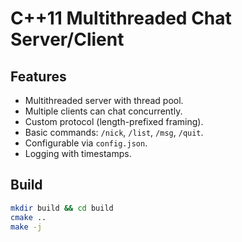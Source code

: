 # C++11 Multithreaded Chat Server/Client

## Features
- Multithreaded server with thread pool.
- Multiple clients can chat concurrently.
- Custom protocol (length-prefixed framing).
- Basic commands: `/nick`, `/list`, `/msg`, `/quit`.
- Configurable via `config.json`.
- Logging with timestamps.

## Build
```bash
mkdir build && cd build
cmake ..
make -j
